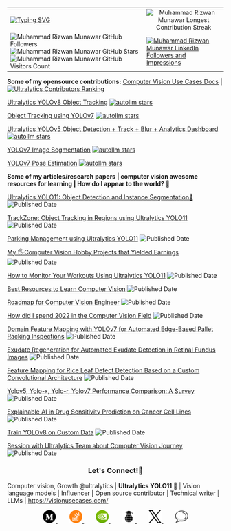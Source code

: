 <table>
  <tr>
    <td>
      <a href="https://visionusecases.com/" target="_blank">
  <img src="https://readme-typing-svg.herokuapp.com?font=Fira+Code&weight=500&size=20&duration=2500&pause=1000&color=111F68&width=435&lines=Computer+Vision+Engineer;Open+Source+Contributor;Ultralytics+YOLO11;Always+Learning;Technical+Writer;Vision+Language+Models;Influencer;Community+Builder;Love+Engaging+with+Community;VisionAI+Consultant!" alt="Typing SVG"/>
</a>
    </td>
    <td colspan="2" align="center">
      <img src="https://streak-stats.demolab.com?user=RizwanMunawar&theme=github-compact&hide_border=true&background=FFFFFF" alt="Muhammad Rizwan Munawar Longest Contribution Streak"/>
    </td>
  </tr>
  <tr>
      <td>
        <img src="https://img.shields.io/github/followers/RizwanMunawar?label=Followers&style=social" alt="Muhammad Rizwan Munawar GitHub Followers"/>
        <img src="https://img.shields.io/github/stars/RizwanMunawar?label=Stars&style=social" alt="Muhammad Rizwan Munawar GitHub Stars"/>
        <img src="https://komarev.com/ghpvc/?username=RizwanMunawar&label=Visitors&color=brightgreen" alt="Muhammad Rizwan Munawar GitHub Visitors Count"/>
      </td>
    <td>
      <a href="https://www.linkedin.com/in/muhammadrizwanmunawar" target="_blank">
    <img src="https://img.shields.io/badge/LinkedIn-43K_Followers_10M%2B_Impressions-%230A66C2?style=for-the-badge&logo=linkedin&logoColor=white&labelColor=111E68" alt="Muhammad Rizwan Munawar LinkedIn Followers and Impressions"/>
</a>
    </td>
  </tr>
</table>

**Some of my opensource contributions:** [Computer Vision Use Cases Docs](https://visionusecases.com/) | [![Ultralytics Contributors Ranking](https://img.shields.io/badge/Among%20top%20%2305%20contributors-Ultralytics-dodgerblue)](https://github.com/ultralytics/ultralytics/graphs/contributors) 

[Ultralytics YOLOv8 Object Tracking](https://github.com/RizwanMunawar/yolov8-object-tracking)
[![autollm stars](https://img.shields.io/github/stars/RizwanMunawar/yolov8-object-tracking?color=blueviolet)](https://github.com/RizwanMunawar/yolov8-object-tracking/stargazers)

[Object Tracking using YOLOv7](https://github.com/RizwanMunawar/yolov7-object-tracking)
[![autollm stars](https://img.shields.io/github/stars/RizwanMunawar/yolov7-object-tracking?color=blueviolet)](https://github.com/RizwanMunawar/yolov7-object-tracking/stargazers)

[Ultralytics YOLOv5 Object Detection + Track + Blur + Analytics Dashboard](https://github.com/RizwanMunawar/yolov5-object-tracking)
[![autollm stars](https://img.shields.io/github/stars/RizwanMunawar/yolov5-object-tracking?color=blueviolet)](https://github.com/RizwanMunawar/yolov5-object-tracking/stargazers)

[YOLOv7 Image Segmentation](https://github.com/RizwanMunawar/yolov7-segmentation)
[![autollm stars](https://img.shields.io/github/stars/RizwanMunawar/yolov7-segmentation?color=blueviolet)](https://github.com/RizwanMunawar/yolov7-segmentation/stargazers)

[YOLOv7 Pose Estimation](https://github.com/RizwanMunawar/yolov7-pose-estimation)
[![autollm stars](https://img.shields.io/github/stars/RizwanMunawar/yolov7-pose-estimation?color=blueviolet)](https://github.com/RizwanMunawar/yolov7-pose-estimation/stargazers)

**Some of my articles/research papers | computer vision awesome resources for learning | How do I appear to the world? 🚀**

[Ultralytics YOLO11: Object Detection and Instance Segmentation🤯](https://muhammadrizwanmunawar.medium.com/ultralytics-yolo11-object-detection-and-instance-segmentation-88ef0239a811) ![Published Date](https://img.shields.io/badge/published_Date-2024--10--27-brightgreen)

[TrackZone: Object Tracking in Regions using Ultralytics YOLO11](https://medium.com/p/c0fdda4c5720)  ![Published Date](https://img.shields.io/badge/published_Date-2024--12--22-brightgreen)

[Parking Management using Ultralytics YOLO11](https://muhammadrizwanmunawar.medium.com/parking-management-using-ultralytics-yolo11-fba4c6bc62bc) ![Published Date](https://img.shields.io/badge/published_Date-2024--11--10-brightgreen)

[My 🖐️Computer Vision Hobby Projects that Yielded Earnings](https://muhammadrizwanmunawar.medium.com/my-️computer-vision-hobby-projects-that-yielded-earnings-7923c9b9eead) ![Published Date](https://img.shields.io/badge/published_Date-2023--09--10-brightgreen)

[How to Monitor Your Workouts Using Ultralytics YOLO11](https://muhammadrizwanmunawar.medium.com/how-to-monitor-your-workouts-using-ultralytics-yolo11-375d8e8bb250) ![Published Date](https://img.shields.io/badge/published_Date-2024--11--19-brightgreen)

[Best Resources to Learn Computer Vision](https://muhammadrizwanmunawar.medium.com/best-resources-to-learn-computer-vision-311352ed0833) ![Published Date](https://img.shields.io/badge/published_Date-2023--06--30-brightgreen)

[Roadmap for Computer Vision Engineer](https://medium.com/augmented-startups/roadmap-for-computer-vision-engineer-45167b94518c)  ![Published Date](https://img.shields.io/badge/published_Date-2022--08--07-brightgreen)

[How did I spend 2022 in the Computer Vision Field](https://www.linkedin.com/pulse/how-did-i-spend-2022-computer-vision-field-muhammad-rizwan-munawar) ![Published Date](https://img.shields.io/badge/published_Date-2022--12--20-brightgreen)

[Domain Feature Mapping with YOLOv7 for Automated Edge-Based Pallet Racking Inspections](https://www.mdpi.com/1424-8220/22/18/6927) ![Published Date](https://img.shields.io/badge/published_Date-2022--09--13-brightgreen)

[Exudate Regeneration for Automated Exudate Detection in Retinal Fundus Images](https://ieeexplore.ieee.org/document/9885192) ![Published Date](https://img.shields.io/badge/published_Date-2022--09--12-brightgreen)

[Feature Mapping for Rice Leaf Defect Detection Based on a Custom Convolutional Architecture](https://www.mdpi.com/2304-8158/11/23/3914) ![Published Date](https://img.shields.io/badge/published_Date-2022--12--04-brightgreen)

[Yolov5, Yolo-x, Yolo-r, Yolov7 Performance Comparison: A Survey](https://aircconline.com/csit/papers/vol12/csit121602.pdf)  ![Published Date](https://img.shields.io/badge/published_Date-2022--09--24-brightgreen)

[Explainable AI in Drug Sensitivity Prediction on Cancer Cell Lines](https://ieeexplore.ieee.org/document/9922931)  ![Published Date](https://img.shields.io/badge/published_Date-2022--09--23-brightgreen)

[Train YOLOv8 on Custom Data](https://medium.com/augmented-startups/train-yolov8-on-custom-data-6d28cd348262)  ![Published Date](https://img.shields.io/badge/published_Date-2022--09--23-brightgreen)

[Session with Ultralytics Team about Computer Vision Journey](https://www.ultralytics.com/blog/becoming-a-computer-vision-engineer)  ![Published Date](https://img.shields.io/badge/published_Date-2022--11--15-brightgreen)


<h3 align="center">Let's Connect!💪</h3>

Computer vision, Growth @ultralytics | **Ultralytics YOLO11 🚀** | Vision language models | Influencer | Open source contributor | Technical writer | LLMs | https://visionusecases.com/

<p align="center">
    <a href="https://medium.com/@muhammadrizwanmunawar" target="_blank">
        <img src="assets/medium.png" alt="Medium" width="30" height="30"/>
    </a>
    &nbsp;&nbsp;&nbsp;&nbsp;&nbsp;&nbsp;
    <a href="https://stackoverflow.com/users/13109683/muhammad-rizwan-munawar" target="_blank">
        <img src="assets/stackoverflow.png" alt="StackOverflow" width="30" height="30"/>
    </a>
    &nbsp;&nbsp;&nbsp;&nbsp;&nbsp;&nbsp;
    <a href="https://forums.developer.nvidia.com/u/muhammadrizwanmunawar" target="_blank">
        <img src="assets/nvidia.png" alt="Nvidia Developer" width="30" height="30"/>
    </a>
    &nbsp;&nbsp;&nbsp;&nbsp;&nbsp;&nbsp;
    <a href="https://scholar.google.com/citations?user=r3hkNdoAAAAJ" target="_blank">
        <img src="assets/google scholar.png" alt="Google Scholar" width="30" height="30"/>
    </a>
    &nbsp;&nbsp;&nbsp;&nbsp;&nbsp;&nbsp;
    <a href="https://x.com/muhammdrizwanmr" target="_blank">
        <img src="assets/X.png" alt="X (Twitter)" width="30" height="30"/>
    </a>
    &nbsp;&nbsp;&nbsp;&nbsp;&nbsp;&nbsp;
    <a href="https://community.ultralytics.com/u/muhammadrizwanm" target="_blank">
        <img src="assets/discord.png" alt="Ultralytics Discourse" width="30" height="30"/>
    </a>
</p>

